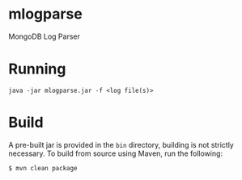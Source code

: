# mlogparse
MongoDB Log Parser

# Running
`java -jar mlogparse.jar -f <log file(s)>`

# Build
A pre-built jar is provided in the `bin` directory, building is not strictly necessary. To build from source using Maven, run the following:

```
$ mvn clean package
```
